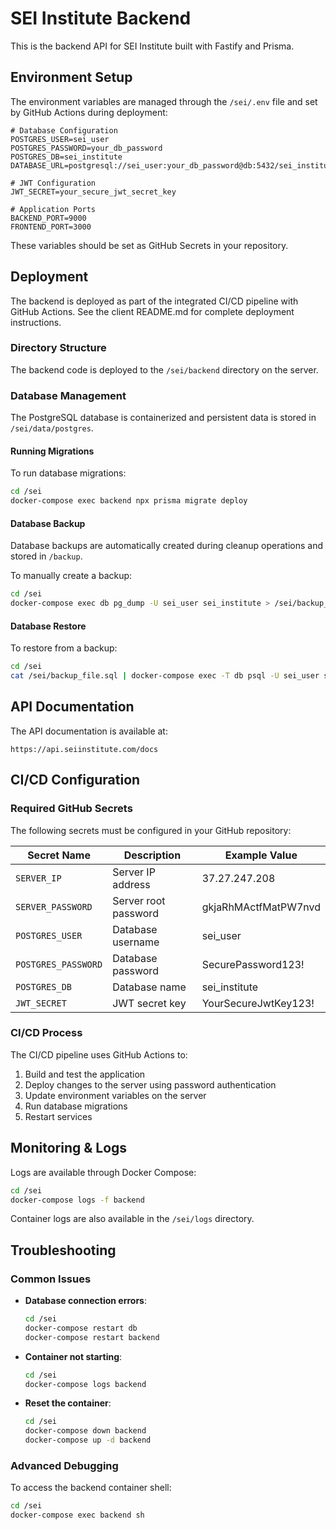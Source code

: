 # SEI Institute Backend

This is the backend API for SEI Institute built with Fastify and Prisma.

## Environment Setup

The environment variables are managed through the `/sei/.env` file and set by GitHub Actions during deployment:

```
# Database Configuration
POSTGRES_USER=sei_user
POSTGRES_PASSWORD=your_db_password
POSTGRES_DB=sei_institute
DATABASE_URL=postgresql://sei_user:your_db_password@db:5432/sei_institute

# JWT Configuration
JWT_SECRET=your_secure_jwt_secret_key

# Application Ports
BACKEND_PORT=9000
FRONTEND_PORT=3000
```

These variables should be set as GitHub Secrets in your repository.

## Deployment

The backend is deployed as part of the integrated CI/CD pipeline with GitHub Actions. See the client README.md for complete deployment instructions.

### Directory Structure

The backend code is deployed to the `/sei/backend` directory on the server.

### Database Management

The PostgreSQL database is containerized and persistent data is stored in `/sei/data/postgres`.

#### Running Migrations

To run database migrations:

```bash
cd /sei
docker-compose exec backend npx prisma migrate deploy
```

#### Database Backup

Database backups are automatically created during cleanup operations and stored in `/backup`.

To manually create a backup:

```bash
cd /sei
docker-compose exec db pg_dump -U sei_user sei_institute > /sei/backup_$(date +%Y%m%d%H%M%S).sql
```

#### Database Restore

To restore from a backup:

```bash
cd /sei
cat /sei/backup_file.sql | docker-compose exec -T db psql -U sei_user sei_institute
```

## API Documentation

The API documentation is available at:

```
https://api.seiinstitute.com/docs
```

## CI/CD Configuration

### Required GitHub Secrets

The following secrets must be configured in your GitHub repository:

| Secret Name         | Description          | Example Value        |
| ------------------- | -------------------- | -------------------- |
| `SERVER_IP`         | Server IP address    | 37.27.247.208        |
| `SERVER_PASSWORD`   | Server root password | gkjaRhMActfMatPW7nvd |
| `POSTGRES_USER`     | Database username    | sei_user             |
| `POSTGRES_PASSWORD` | Database password    | SecurePassword123!   |
| `POSTGRES_DB`       | Database name        | sei_institute        |
| `JWT_SECRET`        | JWT secret key       | YourSecureJwtKey123! |

### CI/CD Process

The CI/CD pipeline uses GitHub Actions to:

1. Build and test the application
2. Deploy changes to the server using password authentication
3. Update environment variables on the server
4. Run database migrations
5. Restart services

## Monitoring & Logs

Logs are available through Docker Compose:

```bash
cd /sei
docker-compose logs -f backend
```

Container logs are also available in the `/sei/logs` directory.

## Troubleshooting

### Common Issues

- **Database connection errors**:

  ```bash
  cd /sei
  docker-compose restart db
  docker-compose restart backend
  ```

- **Container not starting**:

  ```bash
  cd /sei
  docker-compose logs backend
  ```

- **Reset the container**:
  ```bash
  cd /sei
  docker-compose down backend
  docker-compose up -d backend
  ```

### Advanced Debugging

To access the backend container shell:

```bash
cd /sei
docker-compose exec backend sh
```
